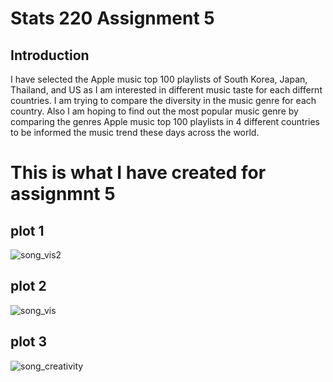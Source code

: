 # Stats 220 Assignment 5

## **Introduction**

I have selected the Apple music top 100 playlists of South Korea, Japan, Thailand, and US as I am interested in different music taste for each differnt countries.
I am trying to compare the diversity in the music genre for each country. Also I am hoping to find out the most popular music genre by comparing the genres Apple music top 100 playlists in 4 different countries to be informed the music trend these days across the world.

# This is what I have created for assignmnt 5

## plot 1
![song_vis2](https://user-images.githubusercontent.com/101467582/170893790-dcdad688-87b7-4ff1-b681-9a25f17aa0fa.png)

## plot 2
![song_vis](https://user-images.githubusercontent.com/101467582/170893770-cb5398e7-f7b8-4475-8271-3eacf36ff212.png)


## plot 3
![song_creativity](https://user-images.githubusercontent.com/101467582/171176335-808d66a1-c517-41fd-98bd-a2fe995a5e9c.png)
